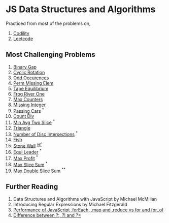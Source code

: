 # JS Data Structures and Algorithms

Practiced from most of the problems on,

1. [Codility](https://app.codility.com/programmers/)
2. [Leetcode](https://leetcode.com/)

## Most Challenging Problems

1. [Binary Gap](./iterations/binary-gap.js)
2. [Cyclic Rotation](./arrays/rotate.js)
3. [Odd Occurences](./arrays/pairs.js)
4. [Perm Missing Elem](./time-complexity/missing.js)
5. [Tape Equilibrium](./time-complexity/tape.js)
6. [Frog River One](./counting/frog.js)
7. [Max Counters](./counting/permutation.js)
8. [Missing Integer](./counting/missing.js)
9. [Passing Cars](./prefix-sums/passingcars.js) <sup>*</sup>
10. [Count Div](./prefix-sums/countdiv.js)
11. [Min Avg Two Slice](./prefix-sums/genomic.js) <sup>*</sup>
12. [Triangle](./sorting/triangluar.js)
13. [Number of Disc Intersections](./sorting/disc.js) <sup>*</sup>
14. [Fish](./stacks-queues/fish.js)
15. [Stone Wall](./stacks-queues/stone-wall.js) <sup><a href="http://straightdeveloper.com/how-to-get-100-score-on-the-stonewall-exercise-on-codility/">ref</a></sup>
16. [Equi Leader](./leader/equi.js) <sup>*</sup>
17. [Max Profit](./maximum-slice/profit.js) <sup>*</sup>
18. [Max Slice Sum](./maximum-slice/num.js) <sup>*</sup>
19. [Max Double Slice Sum](./maximum-slice/sum.js) <sup>**</sup>


## Further Reading

1. Data Structures and Algorithms with JavaScript by Michael McMillan
2. Introducing Regular Expressions by Michael Fitzgerald
3. [Performance of JavaScript .forEach, .map and .reduce vs for and for..of](https://leanylabs.com/blog/js-forEach-map-reduce-vs-for-for_of/)
4. [Difference between ?:, ?! and ?=](https://stackoverflow.com/questions/10804732/difference-between-and)